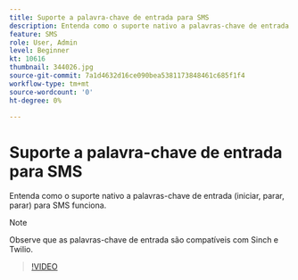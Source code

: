 ```yaml
---
title: Suporte a palavra-chave de entrada para SMS
description: Entenda como o suporte nativo a palavras-chave de entrada (iniciar, parar, parar) para SMS funciona.
feature: SMS
role: User, Admin
level: Beginner
kt: 10616
thumbnail: 344026.jpg
source-git-commit: 7a1d4632d16ce090bea5381173848461c685f1f4
workflow-type: tm+mt
source-wordcount: '0'
ht-degree: 0%

---
```


# Suporte a palavra-chave de entrada para SMS

Entenda como o suporte nativo a palavras-chave de entrada (iniciar, parar, parar) para SMS funciona.

>[!NOTE]
>
>Observe que as palavras-chave de entrada são compatíveis com Sinch e Twilio.

>[!VIDEO](https://video.tv.adobe.com/v/344026?quality=12&learn=on)
